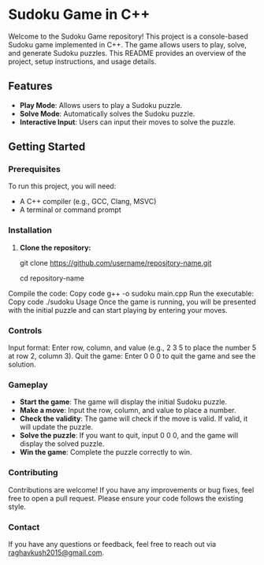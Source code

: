 # Sudoku Game in C++

Welcome to the Sudoku Game repository! This project is a console-based Sudoku game implemented in C++. The game allows users to play, solve, and generate Sudoku puzzles. This README provides an overview of the project, setup instructions, and usage details.

## Features

- **Play Mode**: Allows users to play a Sudoku puzzle.
- **Solve Mode**: Automatically solves the Sudoku puzzle.
- **Interactive Input**: Users can input their moves to solve the puzzle.

## Getting Started

### Prerequisites

To run this project, you will need:

- A C++ compiler (e.g., GCC, Clang, MSVC)
- A terminal or command prompt

### Installation

1. **Clone the repository:**

  
   git clone https://github.com/username/repository-name.git

   cd repository-name

Compile the code:
Copy code
g++ -o sudoku main.cpp
Run the executable:
Copy code
./sudoku
Usage
Once the game is running, you will be presented with the initial puzzle and can start playing by entering your moves.

### Controls
Input format: Enter row, column, and value (e.g., 2 3 5 to place the number 5 at row 2, column 3).
Quit the game: Enter 0 0 0 to quit the game and see the solution.
### Gameplay
- **Start the game**: The game will display the initial Sudoku puzzle.
- **Make a move**: Input the row, column, and value to place a number.
- **Check the validity**: The game will check if the move is valid. If valid, it will update the puzzle.
- **Solve the puzzle**: If you want to quit, input 0 0 0, and the game will display the solved puzzle.
- **Win the game**: Complete the puzzle correctly to win.
### Contributing
Contributions are welcome! If you have any improvements or bug fixes, feel free to open a pull request. Please ensure your code follows the existing style.
### Contact
If you have any questions or feedback, feel free to reach out via raghavkush2015@gmail.com.   

